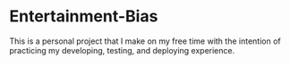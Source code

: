 # Entertainment-Bias
This is a personal project that I make on my free time with the intention of practicing my developing, testing, and deploying experience.
